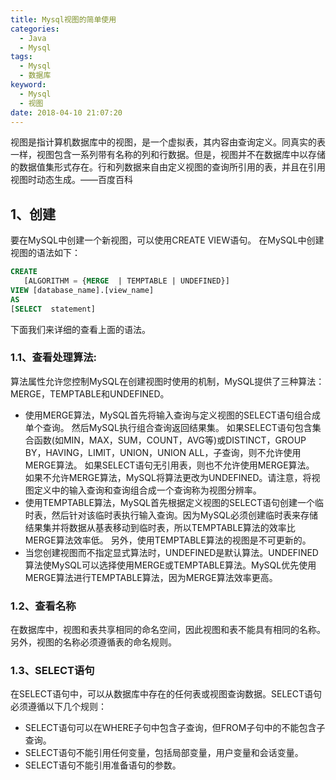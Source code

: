 ```yaml
---
title: Mysql视图的简单使用
categories:
  - Java
  - Mysql
tags:
  - Mysql
  - 数据库
keyword:
  - Mysql
  - 视图
date: 2018-04-10 21:07:20
---
```


视图是指计算机数据库中的视图，是一个虚拟表，其内容由查询定义。同真实的表一样，视图包含一系列带有名称的列和行数据。但是，视图并不在数据库中以存储的数据值集形式存在。行和列数据来自由定义视图的查询所引用的表，并且在引用视图时动态生成。——百度百科

<!--more-->

## 1、创建

要在MySQL中创建一个新视图，可以使用CREATE VIEW语句。 在MySQL中创建视图的语法如下：

```sql
CREATE 
   [ALGORITHM = {MERGE  | TEMPTABLE | UNDEFINED}]
VIEW [database_name].[view_name] 
AS
[SELECT  statement]
```

下面我们来详细的查看上面的语法。

### 1.1、查看处理算法:

算法属性允许您控制MySQL在创建视图时使用的机制，MySQL提供了三种算法：MERGE，TEMPTABLE和UNDEFINED。

 - 使用MERGE算法，MySQL首先将输入查询与定义视图的SELECT语句组合成单个查询。 然后MySQL执行组合查询返回结果集。 如果SELECT语句包含集合函数(如MIN，MAX，SUM，COUNT，AVG等)或DISTINCT，GROUP BY，HAVING，LIMIT，UNION，UNION ALL，子查询，则不允许使用MERGE算法。 如果SELECT语句无引用表，则也不允许使用MERGE算法。 如果不允许MERGE算法，MySQL将算法更改为UNDEFINED。请注意，将视图定义中的输入查询和查询组合成一个查询称为视图分辨率。
 - 使用TEMPTABLE算法，MySQL首先根据定义视图的SELECT语句创建一个临时表，然后针对该临时表执行输入查询。因为MySQL必须创建临时表来存储结果集并将数据从基表移动到临时表，所以TEMPTABLE算法的效率比MERGE算法效率低。 另外，使用TEMPTABLE算法的视图是不可更新的。
 - 当您创建视图而不指定显式算法时，UNDEFINED是默认算法。UNDEFINED算法使MySQL可以选择使用MERGE或TEMPTABLE算法。MySQL优先使用MERGE算法进行TEMPTABLE算法，因为MERGE算法效率更高。

### 1.2、查看名称

在数据库中，视图和表共享相同的命名空间，因此视图和表不能具有相同的名称。 另外，视图的名称必须遵循表的命名规则。

### 1.3、SELECT语句

在SELECT语句中，可以从数据库中存在的任何表或视图查询数据。SELECT语句必须遵循以下几个规则：

 - SELECT语句可以在WHERE子句中包含子查询，但FROM子句中的不能包含子查询。
 - SELECT语句不能引用任何变量，包括局部变量，用户变量和会话变量。
 - SELECT语句不能引用准备语句的参数。
 

 




